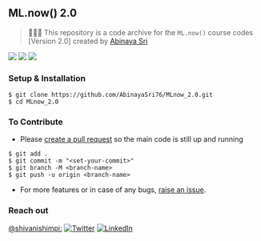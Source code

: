 ## ML.now() 2.0

> 👩🏻‍💻  This repository is a code archive for the `ML.now()` course codes [Version 2.0] created by [Abinaya Sri](https://github.com/AbinayaSri76)


![](https://img.shields.io/badge/TensorFlow-v2.4.0-informational?style=flat&logo=data:image/svg%2bxml;base64,<BASE64_DATA>)
![](https://img.shields.io/badge/Python-v3.9-informational?style=flat&logo=<LOGO_NAME>&logoColor=white&color=2bbc8a)
![](https://img.shields.io/badge/Shell-Zsh-informational?style=flat&logo=<LOGO_NAME>&logoColor=white&color=5a4fcf)




### Setup & Installation

```
$ git clone https://github.com/AbinayaSri76/MLnow_2.0.git
$ cd MLnow_2.0
```

### To Contribute

- Please [create a pull request](https://github.com/AbinayaSri76/MLnow_2.0/pulls) so the main code is still up and running

```
$ git add .
$ git commit -m "<set-your-commit>"
$ git branch -M <branch-name>
$ git push -u origin <branch-name>
```

- For more features or in case of any bugs, [raise an issue](https://github.com/AbinayaSri76/MLnow_2.0/issues).

### Reach out

[@shivanishimpi:](https://github.com/AbinayaSri76)
[![Twitter][1.2]][1]
[![LinkedIn][2.2]][2]

[1.2]: https://user-images.githubusercontent.com/26264600/88994487-151cad00-d31b-11ea-8795-da01dd1f29d7.png
[2.2]: https://user-images.githubusercontent.com/26264600/88994287-99226500-d31a-11ea-9a80-a91afd654777.png

[1]: https://twitter.com/Abinayasri76
[2]: https://www.linkedin.com/in/a-abinaya-sri-867064202/
